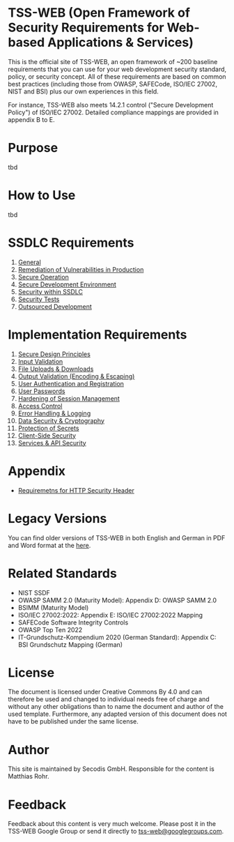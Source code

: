 # TSS-WEB (Open Framework of Security Requirements for Web-based Applications & Services)

This is the official site of TSS-WEB, an open framework of ~200 baseline requirements that you can use for your web development security standard, policy, or security concept. All of these requirements are based on common best practices (including those from OWASP, SAFECode, ISO/IEC 27002, NIST and BSI) plus our own experiences in this field.

For instance, TSS-WEB also meets 14.2.1 control ("Secure Development Policy") of ISO/IEC 27002. Detailed compliance mappings are provided in appendix B to E.

# Purpose
tbd

# How to Use
tbd

# SSDLC Requirements

1. [General](A.%20SSDLC%20Requirements/1.%20General.md)
2. [Remediation of Vulnerabilities in Production](A.%20SSDLC%20Requirements/2.%20Remediation%20of%20Vulnerabilities%20in%20Production.md#2-remediation-of-vulnerabilities-in-production) 
3. [Secure Operation](A.%20SSDLC%20Requirements/3.%20Secure%20Operation.md)
4. [Secure Development Environment](A.%20SSDLC%20Requirements/4.%20Secure%20Development%20Environment.md)
5. [Security within SSDLC](A.%20SSDLC%20Requirements/5.%20Security%20within%20SSDLC.md)
6. [Security Tests](A.%20SSDLC%20Requirements/6.%20Security%20Tests.md)
7. [Outsourced Development](A.%20SSDLC%20Requirements/7.%20Outsourced%20Development.md)

# Implementation Requirements

1. [Secure Design Principles](B%20Implementation%20Requirements/1.%20Design%20Principles.md)
2. [Input Validation](B.%20Implementation%20Requirements/02.%20InputVal.md)
3. [File Uploads & Downloads](B.%20Implementation%20Requirements/03.%20FileUploads.md)
4. [Output Validation (Encoding & Escaping)](B.%20Implementation%20Requirements/04.%20OutputVal.md)
5. [User Authentication and Registration](B.%20Implementation%20Requirements/05.%20UserAuth.md)
6. [User Passwords](B.%20Implementation%20Requirements/06.%20UserPasswords.md)
7. [Hardening of Session Management](B.%20Implementation%20Requirements/07.%20SessionMgmt.md)
8. [Access Control](B.%20Implementation%20Requirements/08.%20AccessControl.md)
9. [Error Handling & Logging](B.%20Implementation%20Requirements/09.%20ErrorHandling.md)
10. [Data Security & Cryptography](B.%20Implementation%20Requirements/10.%20DataSecurity.md)
11. [Protection of Secrets](B.%20Implementation%20Requirements/11.%20Secrets.md)
12. [Client-Side Security](B.%20Implementation%20Requirements/12.%20Clien-Side%20Security.md)
13. [Services & API Security](B.%20Implementation%20Requirements/13.%20API-Security.md)

# Appendix

- [Requiremetns for HTTP Security Header](Appendix/Requirements%20for%20HTTP%20Security%20Header.md)

# Legacy Versions

You can find older versions of TSS-WEB in both English and German in PDF and Word format at the [here](https://secodis.atlassian.net/wiki/spaces/TSSWEB).

# Related Standards
- NIST SSDF
- OWASP SAMM 2.0 (Maturity Model): Appendix D: OWASP SAMM 2.0
- BSIMM (Maturity Model)
- ISO/IEC 27002:2022: Appendix E: ISO/IEC 27002:2022 Mapping
- SAFECode Software Integrity Controls
- OWASP Top Ten 2022
- IT-Grundschutz-Kompendium 2020 (German Standard): Appendix C: BSI Grundschutz Mapping (German)


# License
The document is licensed under Creative Commons By 4.0 and can therefore be used and changed to individual needs free of charge and without any other obligations than to name the document and author of the used template. Furthermore, any adapted version of this document does not have to be published under the same license.

# Author
This site is maintained by Secodis GmbH. Responsible for the content is Matthias Rohr. 

# Feedback 
Feedback about this content is very much welcome. Please post it in the TSS-WEB Google Group or send it directly to tss-web@googlegroups.com.
